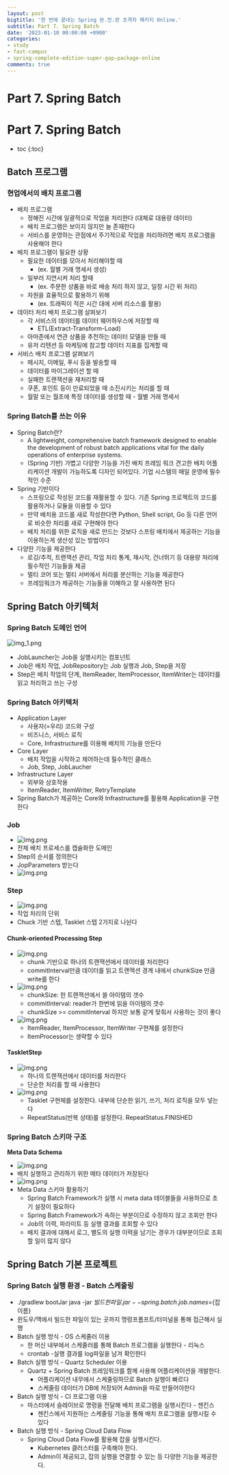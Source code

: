 ```yaml
---
layout: post
bigtitle: '한 번에 끝내는 Spring 완.전.판 초격차 패키지 Online.'
subtitle: Part 7. Spring Batch
date: '2023-01-10 00:00:00 +0900'
categories:
- study
- fast-campus
- spring-complete-edition-super-gap-package-online
comments: true
---
```


# Part 7. Spring Batch

# Part 7. Spring Batch

* toc
{:toc}

## Batch 프로그램

### 현업에서의 배치 프로그램
+ 배치 프로그램
  + 정해진 시간에 일괄적으로 작업을 처리한다 (대체로 대용량 데이터)
  + 배치 프로그램은 보이지 않지만 늘 존재한다
  + 서비스를 운영하는 관점에서 주기적으로 작업을 처리하려면 배치 프로그램을 사용해야 한다
+ 배치 프로그램이 필요한 상황
  + 필요한 데이터를 모아서 처리해야할 때
    + (ex. 월별 거래 명세서 생성)
  + 일부러 지연시켜 처리 할때
    + (ex. 주문한 상품을 바로 배송 처리 하지 않고, 일정 시간 뒤 처리)
  + 자원을 효율적으로 활용하기 위해 
    + (ex. 트래픽이 적은 시간 대에 서버 리소스를 활용)
+ 데이터 처리 배치 프로그램 살펴보기
  + 각 서비스의 데이터를 데이터 웨어하우스에 저장할 때
    + ETL(Extract-Transform-Load)
  + 아마존에서 연관 상품을 추천하는 데이터 모델을 만들 때
  + 유저 리텐션 등 마케팅에 참고할 데이터 지표를 집계할 때 
+ 서비스 배치 프로그램 살펴보기
  + 메시지, 이메일, 푸시 등을 발송할 때
  + 데이터를 마이그레이션 할 때
  + 실패한 트랜잭션을 재처리할 때
  + 쿠폰, 포인트 등이 만료되었을 때 소진시키는 처리를 할 때
  + 월말 또는 월초에 특정 데이터를 생성할 때 - 월별 거래 명세서 

### Spring Batch를 쓰는 이유
+ Spring Batch란?
  + A lightweight, comprehensive batch framework
    designed to enable the development of robust batch applications
    vital for the daily operations of enterprise systems.
  + (Spring 기반) 가볍고 다양한 기능을 가진 배치 프레임 워크
    견고한 배치 어플리케이션 개발이 가능하도록 디자인 되어있다.
    기업 시스템의 매일 운영에 필수적인 수준
+ Spring 기반이다
  + 스프링으로 작성된 코드를 재활용할 수 있다. 기존 Spring 프로젝트의 코드를 활용하거나 모듈을 이용할 수 있다
  + 만약 배치용 코드를 새로 작성한다면 Python, Shell script, Go 등 다른 언어로 비슷한 처리를 새로 구현해야 한다
  + 배치 처리를 위한 로직을 새로 만드는 것보다 스프링 배치에서 제공하는 기능을 이용하는게 생산성 있는 방법이다
+ 다양한 기능을 제공한다
  + 로깅/추적, 트랜잭션 관리, 작업 처리 통계, 재시작, 건너뛰기 등 대용량 처리에 필수적인 기능들을 제공
  + 멀티 코어 또는 멀티 서버에서 처리를 분산하는 기능을 제공한다
  + 프레임워크가 제공하는 기능들을 이해하고 잘 사용하면 된다

## Spring Batch 아키텍처

### Spring Batch 도메인 언어
![img_1.png](../../../../assets/img/spring-complete-edition-super-gap-package-online/Part7-Spring-Batch.png)
+ JobLauncher는 Job을 실행시키는 컴포넌트
+ Job은 배치 작업, JobRepository는 Job 실행과 Job, Step을 저장 
+ Step은 배치 작업의 단계, ItemReader, ItemProcessor, ItemWriter는 데이터를 읽고 처리하고 쓰는 구성

### Spring Batch 아키텍처
+ Application Layer
  + 사용자(=우리) 코드와 구성
  + 비즈니스, 서비스 로직
  + Core, Infrastructure를 이용해 배치의 기능을 만든다 
+ Core Layer
  + 배치 작업을 시작하고 제어하는데 필수적인 클래스
  + Job, Step, JobLaucher
+ Infrastructure Layer
  + 외부와 상호작용
  + ItemReader, ItemWriter, RetryTemplate
+ Spring Batch가 제공하는 Core와 Infrastructure를 활용해 Application을 구현한다

### Job
+ ![img.png](../../../../assets/img/spring-complete-edition-super-gap-package-online/Part7-Spring-Batch2.png)
+ 전체 배치 프로세스를 캡슐화한 도메인
+ Step의 순서를 정의한다
+ JopParameters 받는다
+ ![img.png](../../../../assets/img/spring-complete-edition-super-gap-package-online/Part7-Spring-Batch3.png)

### Step
+ ![img.png](../../../../assets/img/spring-complete-edition-super-gap-package-online/Part7-Spring-Batch5.png)
+ 작업 처리의 단위
+ Chuck 기반 스텝, Tasklet 스텝 2가지로 나뉜다 

#### Chunk-oriented Processing Step
+ ![img.png](../../../../assets/img/spring-complete-edition-super-gap-package-online/Part7-Spring-Batch6.png)
  + chunk 기반으로 하나의 트랜잭션에서 데이터를 처리한다 
  + commitInterval만큼 데이터를 읽고 트랜잭션 경계 내에서 chunkSize 만큼 write를 한다
+ ![img.png](../../../../assets/img/spring-complete-edition-super-gap-package-online/Part7-Spring-Batch7.png)
  + chunkSize: 한 트랜잭션에서 쓸 아이템의 갯수
  + commitInterval: reader가 한번에 읽을 아이템의 갯수
  + chunkSize >= commitInterval 하지만 보통 같게 맞춰서 사용하는 것이 좋다
+ ![img.png](../../../../assets/img/spring-complete-edition-super-gap-package-online/Part7-Spring-Batch8.png)
  + ItemReader, ItemProcessor, ItemWriter 구현체를 설정한다
  + ItemProcessor는 생략할 수 있다

#### TaskletStep 
+ ![img.png](../../../../assets/img/spring-complete-edition-super-gap-package-online/Part7-Spring-Batch9.png)
  + 하나의 트랜잭션에서 데이터를 처리한다 
  + 단순한 처리를 할 때 사용한다
+ ![img.png](../../../../assets/img/spring-complete-edition-super-gap-package-online/Part7-Spring-Batch10.png)
  + Tasklet 구현체를 설정한다. 내부에 단순한 읽기, 쓰기, 처리 로직을 모두 넣는다
  + RepeatStatus(반복 상태)를 설정한다. RepeatStatus.FINISHED

### Spring Batch 스키마 구조
__Meta Data Schema__
+ ![img.png](../../../../assets/img/spring-complete-edition-super-gap-package-online/Part7-Spring-Batch11.png)
+ 배치 실행하고 관리하기 위한 메타 데이터가 저장된다
+ ![img.png](../../../../assets/img/spring-complete-edition-super-gap-package-online/Part7-Spring-Batch12.png)
+ Meta Data 스키마 활용하기
  + Spring Batch Framework가 실행 시 meta data 테이블들을 사용하므로 초기 설정이 필요하다
  + Spring Batch Framework가 속하는 부분이므로 수정하지 않고 조회만 한다
  + Job의 이력, 파라미트 등 실행 결과를 조회할 수 있다 
  + 배치 결과에 대해서 로그, 별도의 실행 이력을 남기는 경우가 대부분이므로 조회할 일이 많지 않다

## Spring Batch 기본 프로젝트

### Spring Batch 실행 환경 - Batch 스케줄링
+ ./gradlew bootJar java -jar ${빌드한파일}.jar --spring.batch.job.names=${잡이름}
+ 윈도우/맥에서 빌드한 파일이 있는 곳까지 명령프롬프트/터미널을 통해 접근해서 실행
+ Batch 실행 방식 - OS 스케줄러 이용
  + 한 머신 내부에서 스케줄러를 통해 Batch 프로그램을 실행한다 - 리눅스
  + crontab -실행 결과를 log파일을 남겨 확인한다
+ Batch 실행 방식 - Quartz Scheduler 이용
  + Quartz + Spring Batch 프레임워크를 함께 사용해 어플리케이션을 개발한다.
    + 어플리케이션 내무에서 스케줄링하므로 Batch 실행이 빠르다
    + 스케줄링 데이터가 DB에 저장되어 Admin을 따로 만들어야한다 
+ Batch 실행 방식 - CI 프로그램 이용
  + 마스터에서 슬레이브로 명령을 전달해 배치 프로그램을 실행시킨다 - 젠킨스
    + 젠킨스에서 지원하는 스케줄링 기능을 통해 배치 프로그램을 실행시킬 수 있다
+ Batch 실행 방식 - Spring Cloud Data Flow
  + Spring Cloud Data Flow를 활용해 잡을 실행시킨다.
    + Kubernetes 클러스터를 구축해야 한다.
    + Admin이 제공되고, 잡의 실행을 연결할 수 있는 등 다양한 기능을 제공한다.